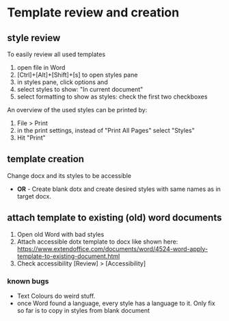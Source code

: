 # Template review and creation

## style review

To easily review all used templates

1. open file in Word
2. [Ctrl]+[Alt]+[Shift]+[s] to open styles pane
3. in styles pane, click options and
4. select styles to show: "In current document"
5. select formatting to show as styles: check the first two checkboxes

An overview of the used styles can be printed by:

1. File > Print
2. in the print settings, instead of "Print All Pages" select "Styles"
3. Hit "Print"

## template creation

Change docx and its styles to be accessible
- **OR** -
Create blank dotx and create desired styles with same names as in target docx.

## attach template to existing (old) word documents

1. Open old Word with bad styles
2. Attach accessible dotx template to docx like shown here: https://www.extendoffice.com/documents/word/4524-word-apply-template-to-existing-document.html
3. Check accessibility [Review] > [Accessibility]

### known bugs

* Text Colours do weird stuff.
* once Word found a language, every style has a language to it. Only fix so far is to copy in styles from blank document
